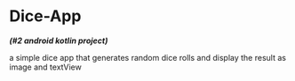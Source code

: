 # Dice-App
***(#2 android kotlin project)***

a simple dice app that generates random dice rolls and display the result as image and textView



